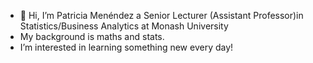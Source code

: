 - 👋 Hi, I’m Patricia Menéndez a Senior Lecturer (Assistant Professor)in Statistics/Business Analytics at Monash University
- My background is maths and stats.
-  I’m interested in learning something new every day!


<!---
okayama1/okayama1 is a ✨ special ✨ repository because its `README.md` (this file) appears on your GitHub profile.
You can click the Preview link to take a look at your changes.
--->
